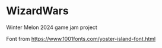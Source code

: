 # WizardWars
Winter Melon 2024 game jam project

Font from https://www.1001fonts.com/yoster-island-font.html
